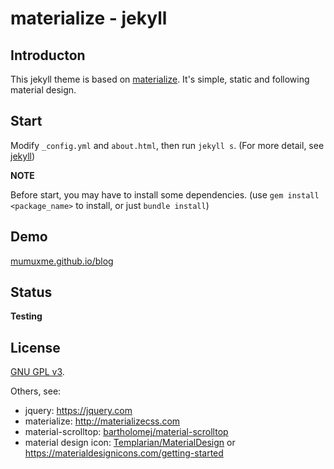 materialize - jekyll
==============

Introducton
---------

This jekyll theme is based on [materialize](http://materializecss.com). It's simple, static and following material design.


Start
---------

Modify `_config.yml` and `about.html`, then run `jekyll s`. (For more detail, see [jekyll](http://jekyllrb.com/))

**NOTE**

Before start, you may have to install some dependencies. (use `gem install <package_name>` to install, or just `bundle install`)


Demo
--------

[mumuxme.github.io/blog](http://mumuxme.github.io/blog/)


Status
--------

__Testing__


License
---------

[GNU GPL v3](http://www.gnu.org/licenses/).

Others, see:
- jquery: <https://jquery.com>
- materialize: <http://materializecss.com>
- material-scrolltop: [bartholomej/material-scrolltop](https://github.com/bartholomej/material-scrolltop)
- material design icon: [Templarian/MaterialDesign](https://github.com/Templarian/MaterialDesign) or <https://materialdesignicons.com/getting-started>
